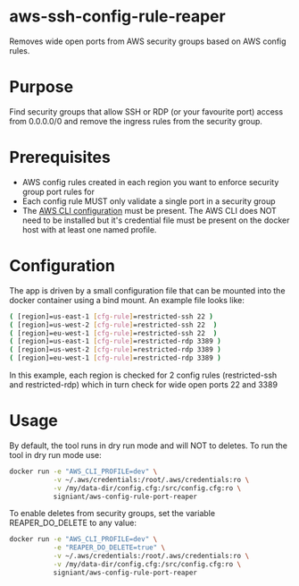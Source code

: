 # aws-ssh-config-rule-reaper
Removes wide open ports from AWS security groups based on AWS config rules.

# Purpose
Find security groups that allow SSH or RDP (or your favourite port) access from 0.0.0.0/0 and remove the ingress rules from the security group.

# Prerequisites

* AWS config rules created in each region you want to enforce security group port rules for
* Each config rule MUST only validate a single port in a security group
* The [AWS CLI configuration](http://docs.aws.amazon.com/cli/latest/userguide/cli-chap-getting-started.html) must be present.  The AWS CLI does NOT need to be installed but it's credential file must be present on the docker host with at least one named profile.

# Configuration

The app is driven by a small configuration file that can be mounted into the docker container using a bind mount.  An example file looks like:

```BASH
( [region]=us-east-1 [cfg-rule]=restricted-ssh 22 )
( [region]=us-west-2 [cfg-rule]=restricted-ssh 22  )
( [region]=eu-west-1 [cfg-rule]=restricted-ssh 22  )
( [region]=us-east-1 [cfg-rule]=restricted-rdp 3389 )
( [region]=us-west-2 [cfg-rule]=restricted-rdp 3389 )
( [region]=eu-west-1 [cfg-rule]=restricted-rdp 3389 )
```
In this example, each region is checked for 2 config rules (restricted-ssh and restricted-rdp) which in turn check for wide open ports 22 and 3389

# Usage

By default, the tool runs in dry run mode and will NOT to deletes.  To run the tool in dry run mode use:

```bash
docker run -e "AWS_CLI_PROFILE=dev" \
           -v ~/.aws/credentials:/root/.aws/credentials:ro \
           -v /my/data-dir/config.cfg:/src/config.cfg:ro \
           signiant/aws-config-rule-port-reaper
```

To enable deletes from security groups, set the variable REAPER_DO_DELETE to any value:

```bash
docker run -e "AWS_CLI_PROFILE=dev" \
           -e "REAPER_DO_DELETE=true" \
           -v ~/.aws/credentials:/root/.aws/credentials:ro \
           -v /my/data-dir/config.cfg:/src/config.cfg:ro \
           signiant/aws-config-rule-port-reaper
```
